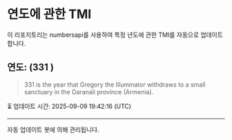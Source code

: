 
# 연도에 관한 TMI

이 리포지토리는 numbersapi를 사용하여 특정 년도에 관한 TMI를 자동으로 업데이트합니다.

## 연도: (331 )
> 331 is the year that Gregory the Illuminator withdraws to a small sanctuary in the Daranali province (Armenia).

⏳ 업데이트 시간: 2025-09-09 19:42:16 (UTC)

---
자동 업데이트 봇에 의해 관리됩니다.
